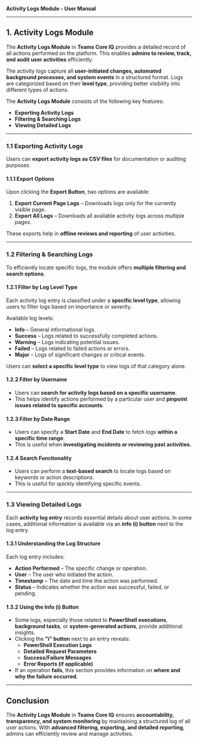 **Activity Logs Module - User Manual**

---

## **1. Activity Logs Module**
The **Activity Logs Module** in **Teams Core IQ** provides a detailed record of all actions performed on the platform. This enables **admins to review, track, and audit user activities** efficiently.

The activity logs capture all **user-initiated changes, automated background processes, and system events** in a structured format. Logs are categorized based on their **level type**, providing better visibility into different types of actions.

The **Activity Logs Module** consists of the following key features:
- **Exporting Activity Logs**
- **Filtering & Searching Logs**
- **Viewing Detailed Logs**

---

### **1.1 Exporting Activity Logs**
Users can **export activity logs as CSV files** for documentation or auditing purposes.

#### **1.1.1 Export Options**
Upon clicking the **Export Button**, two options are available:
1. **Export Current Page Logs** – Downloads logs only for the currently visible page.
2. **Export All Logs** – Downloads all available activity logs across multiple pages.

These exports help in **offline reviews and reporting** of user activities.

---

### **1.2 Filtering & Searching Logs**
To efficiently locate specific logs, the module offers **multiple filtering and search options**.

#### **1.2.1 Filter by Log Level Type**
Each activity log entry is classified under a **specific level type**, allowing users to filter logs based on importance or severity.

Available log levels:
- **Info** – General informational logs.
- **Success** – Logs related to successfully completed actions.
- **Warning** – Logs indicating potential issues.
- **Failed** – Logs related to failed actions or errors.
- **Major** – Logs of significant changes or critical events.

Users can **select a specific level type** to view logs of that category alone.

#### **1.2.2 Filter by Username**
- Users can **search for activity logs based on a specific username**.
- This helps identify actions performed by a particular user and **pinpoint issues related to specific accounts**.

#### **1.2.3 Filter by Date Range**
- Users can specify a **Start Date** and **End Date** to fetch logs **within a specific time range**.
- This is useful when **investigating incidents or reviewing past activities.**

#### **1.2.4 Search Functionality**
- Users can perform a **text-based search** to locate logs based on keywords or action descriptions.
- This is useful for quickly identifying specific events.

---

### **1.3 Viewing Detailed Logs**
Each **activity log entry** records essential details about user actions. In some cases, additional information is available via an **info (i) button** next to the log entry.

#### **1.3.1 Understanding the Log Structure**
Each log entry includes:
- **Action Performed** – The specific change or operation.
- **User** – The user who initiated the action.
- **Timestamp** – The date and time the action was performed.
- **Status** – Indicates whether the action was successful, failed, or pending.

#### **1.3.2 Using the Info (i) Button**
- Some logs, especially those related to **PowerShell executions**, **background tasks**, or **system-generated actions**, provide additional insights.
- Clicking the **"i" button** next to an entry reveals:
  - **PowerShell Execution Logs**
  - **Detailed Request Parameters**
  - **Success/Failure Messages**
  - **Error Reports (if applicable)**
- If an operation **fails**, this section provides information on **where and why the failure occurred**.

---

## **Conclusion**
The **Activity Logs Module** in **Teams Core IQ** ensures **accountability, transparency, and system monitoring** by maintaining a structured log of all user actions. With **advanced filtering, exporting, and detailed reporting**, admins can efficiently review and manage activities.


